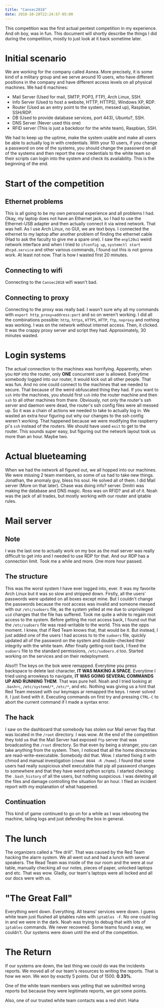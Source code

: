 ```yaml
---
title: "Cansec2018"
date: 2018-10-28T22:24:57-05:00
---
```


This competition was the first actual pentest competition in my
experience. And oh boy, was in fun. This document will shortly describe
the things I did during the competition, mostly to just look at it back
sometime later.

Initial scenario
================

We are working for the company called Asnea. More precisely, it is some
kind of a military group and we serve around 10 users, who have
different positions in the company and have different access levels on
all physical machines. We had 6 machines:

-   Mail Server (Used for mail, SMTP, POP3, FTP), Arch Linux, SSH.
-   Info Server (Used to host a website, HTTP, HTTPS), Windows XP, RDP.
-   Router (Used as an entry point to the system, messed up), Raspbian,
    SSH/RDP.
-   DB (Used to provide database services, port 443), Ubuntu?, SSH.
-   DNS Server (Never used this one)
-   RFID server (This is just a backdoor for the white team), Raspbian,
    SSH.

We had to keep up the uptime, make the system usable and make all users
be able to actually log in with credentials. With your 10 users, if you
change a password on one of the systems, you should change the passowrd
on all of the systems and then report the new credentials to the white
team so their scripts can login into the system and check its
availability. This is the beginning of the end.

Start of the competition
========================

Ethernet problems
-----------------

This is all going to be my own personal experience and all problems I
had. Okay, my laptop does not have an Ethernet jack, so I had to use the
Ethernet-USB adapter and then actually connect it via wired network.
That was hell. As I use Arch Linux, no GUI, we are text boys. I
connected the ethernet to my laptop after another problem of finding the
ethernet cable (Had to ask the faculty to give me a spare one). I saw
the `enpl20u1` weird network interface and when I tried to
`ifconfig up`, `systemctl start dhcpd.service` and other various
commands, I found out this is not gonna work. At least not now. That is
how I wasted first 20 minutes.

Connecting to wifi
------------------

Connecting to the `Cansec2018` wifi wasn't bad.

Connecting to proxy
-------------------

Connecting to the proxy was really bad. I wasn't sure why all my
commands with `export http_proxy=address:port` and so on weren't
working. I did all the combinations possible: `http`, `https`, `HTTPS`,
`HTTP`, `ftp`, `noproxy` and nothing was working. I was on the network
without internet access. Then, it clicked. It was the crappy proxy
server and script they had. Approximately, 30 minutes wasted.

Login systems
=============

The actual connection to the machines was horrifying. Apparently, when
you `RDP` into the router, only **ONE** concurrent user is allowed.
Everytime somebody logged into our router, it would kick out all other
people. That was fun. And no one could connect to the machines that we
needed to secure. That because of the weird obfuscated thing they had.
If you want to `ssh` into the machines, you should first `ssh` into the
router machine and then `ssh` to all other machines from there.
Obviously, not only the router's ssh server and daemon were dead, the
router's ssh config files were all messed up. So it was a chain of
actions we needed to take to actually log in. We wasted an extra hour
figuring out why our changes to the ssh config weren't working. That
happened because we were modifying the raspberry pi's `ssh` instead of
the routers. We should have used `exit` to get to the router. This
sounds super easy, but figuring out the network layout took us more than
an hour. Maybe two.

Actual blueteaming
==================

When we had the network all figured out, we all hopped into our
machines. We were missing 2 team members, so some of us had to take new
things. Jonathan, the anomaly guy, bless his soul. He solved all of
them. I did Mail server (More on that later). Chase was doing info?
server. Dmitri was making the database and DNS magic. Ross was on RFID?
and all of it. Noah was the jack of all trades, but mostly working with
our router and iptable rules.

Mail server
===========

Note
----

I was the last one to actually work on my box as the mail server was
really difficult to get into and I needed to use RDP for that. And our
RDP has a connection limit. Took me a while and more. One more hour
passed.

The structure
-------------

This was the worst system I have ever logged into, ever. It was my
favorite Arch Linux but it was so slow and stripped down. Firstly, all
the users' passwords were updated on all boxes except mine. But I
couldn't change the passwords because the root access was invalid and
someone messed with our `/etc/sudoers` file, as the system yelled at me
due to unprivileged `uid` changes that the file has suffered. Took me
quite a while to regain root access to the system. Before getting the
root access back, I found out that the `/etc/sudoers` file was
read-writable to the world. This was the opps moment. I knew, that if
Red Team knows that, that would be it. But instead, I just added one of
the users I had access to to the `sudoers` file, quickly updated all of
the password on the system and double-checked their integrity with the
white team. After finally getting root back, I fixed the `sudoers` file
to the standard permissions, `/etc/sudoers.d` too. Started working on
the services and on their redeployment.

Also!!! The keys on the bok were remapped. Everytime you press backspace
to delete last character, **IT WAS MAKING A SPACE**. Everytime I tried
using arrowkeys to navigate, **IT WAS GOING SEVERAL COMMANDS UP AND
RUNNING THEM**. That was pure hell. Noah and I tried looking at
`.bashrc`, `/etc/systemd/*`, `/etc/*`, and etc. Nothing was giving us a
hint that Red Team messed with our keymaps ar remapped the keys. I never
solved it. I just lived with it. Executing commands on first try and
pressing `CTRL-C` to abort the current command if I made a syntax error.

The hack
--------

I saw on the dashboard that somebody has stolen our Mail server flag
that was located in the `/root` directory. I was wow. At the end of the
competition they told us that the Mail Server had exposed `ftp` server
that was broadcasting the `/root` directory. So that even by being a
stranger, you can take anything from the system. Then, I noticed that
all the home directories are read-write-executable. Somebody did that.
Wow. I started fixing it with chmod and manual investigation
(`chmod 0644 -R /home`). I found that some users had really suspicious
shell executable that pip all password changes to somewhere and that
they have weird python scripts. I started checking the `.bash_history`
of all the users, but nothing suspicious. I was deleting all the files
and damage controlling the situation for an hour. I filed an incident
report with my explanation of what happened.

Continuation
------------

This kind of game continued to go on for a while as I was rebooting the
machine, tailing logs and just defending the box in general.

The lunch
=========

The organizers called a "fire drill". That was caused by the Red Team
hacking the alarm system. We all went out and had a lunch with several
speakers. The Read Team was inside of the our room and the were at our
table, manually checking all our notes, pieces of paper, unlocked
laptops and etc. That was wow. Gladly, our team's laptops were all
locked and all our docs were with us.

"The Great Fall"
==================

Everything went down. Everything. All teams' services were down. I
guess white team just flushed all iptables rules with `iptables -F`. No
one could log in and we were in the dark. Noah was trying to debug that
with lots of `iptables` commands. We never recovered. Some teams found a
way, we couldn't. Our systems were down until the end of the
competition.

The Return
==========

If our systems are down, the last thing we could do was the incidents
reports. We moved all of our team's resources to writing the reports.
That is how we won. We won by exactly 5 points. Out of 1500. **0.33%**.

One of the white team members was yelling that we submitted wrong
reports but because they were legitimate reports, we got some points.

Also, one of our trusted white team contacts was a red shirt. Haha
